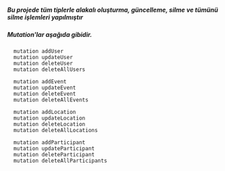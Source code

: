 ##### Bu projede tüm tiplerle alakalı oluşturma, güncelleme, silme ve tümünü silme işlemleri yapılmıştır

##### Mutation'lar aşağıda gibidir.

```
  mutation addUser
  mutation updateUser
  mutation deleteUser
  mutation deleteAllUsers

  mutation addEvent
  mutation updateEvent
  mutation deleteEvent
  mutation deleteAllEvents

  mutation addLocation
  mutation updateLocation
  mutation deleteLocation
  mutation deleteAllLocations

  mutation addParticipant
  mutation updateParticipant
  mutation deleteParticipant
  mutation deleteAllParticipants
```
